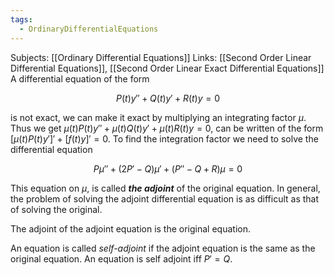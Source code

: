 ```yaml
---
tags:
  - OrdinaryDifferentialEquations
---
```

Subjects: [[Ordinary Differential Equations]]
Links: [[Second Order Linear Differential Equations]], [[Second Order Linear Exact Differential Equations]]
A differential equation of the form

$$ P(t) y''+Q(t) y'+R(t) y =0 $$

is not exact, we can make it exact by multiplying an integrating factor $\mu$. Thus we get ${\mu(t)P(t) y''+\mu(t)Q(t) y'+\mu(t)R(t) y =0}$, can be written of the form ${[\mu(t)P(t) y']'+[f(t)y]' =0}$. To find the integration factor we need to solve the differential equation

$$ P \mu''+(2P'-Q)\mu' +(P''-Q+R)\mu =0 $$

This equation on $\mu$, is called _******the adjoint******_ of the original equation. In general, the problem of solving the adjoint differential equation is as difficult as that of solving the original.

The adjoint of the adjoint equation is the original equation.

An equation is called _self-adjoint_ if the adjoint equation is the same as the original equation. An equation is self adjoint iff $P' = Q$.